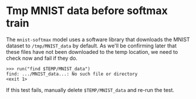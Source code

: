 # Tmp MNIST data before softmax train

The `mnist-softmax` model uses a software library that downloads the
MNIST dataset to `/tmp/MNIST_data` by default. As we'll be confirming
later that these files have not been downloaded to the temp location,
we need to check now and fail if they do.

    >>> run("find $TEMP/MNIST_data")
    find: .../MNIST_data...: No such file or directory
    <exit 1>

If this test fails, manually delete `$TEMP/MNIST_data` and re-run the
test.
